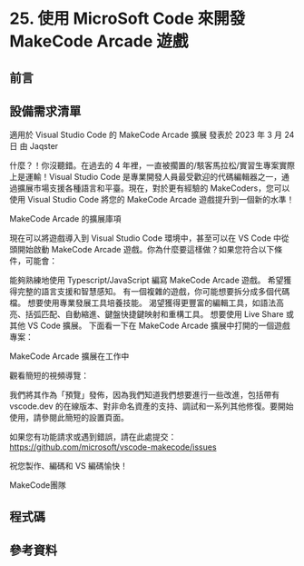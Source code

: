 # 25. 使用 MicroSoft Code 來開發 MakeCode Arcade 遊戲

## 前言

## 設備需求清單

適用於 Visual Studio Code 的 MakeCode Arcade 擴展
發表於 2023 年 3 月 24 日 由 Jaqster

什麼？！你沒聽錯。在過去的 4 年裡，一直被擱置的/駭客馬拉松/實習生專案實際上是運輸！Visual Studio Code 是專業開發人員最受歡迎的代碼編輯器之一，通過擴展市場支援各種語言和平臺。現在，對於更有經驗的 MakeCoders，您可以使用 Visual Studio Code 將您的 MakeCode Arcade 遊戲提升到一個新的水準！

MakeCode Arcade 的擴展庫項

現在可以將遊戲導入到 Visual Studio Code 環境中，甚至可以在 VS Code 中從頭開始啟動 MakeCode Arcade 遊戲。你為什麼要這樣做？如果您符合以下條件，可能會：

能夠熟練地使用 Typescript/JavaScript 編寫 MakeCode Arcade 遊戲。
希望獲得完整的語言支援和智慧感知。
有一個複雜的遊戲，你可能想要拆分成多個代碼檔。
想要使用專業發展工具培養技能。
渴望獲得更豐富的編輯工具，如語法高亮、括弧匹配、自動縮進、鍵盤快捷鍵映射和重構工具。
想要使用 Live Share 或其他 VS Code 擴展。
下面看一下在 MakeCode Arcade 擴展中打開的一個遊戲專案：

MakeCode Arcade 擴展在工作中

觀看簡短的視頻導覽：

我們將其作為「預覽」發佈，因為我們知道我們想要進行一些改進，包括帶有 vscode.dev 的在線版本、對非命名資產的支持、調試和一系列其他修復。要開始使用，請參閱此簡短的設置頁面。

如果您有功能請求或遇到錯誤，請在此處提交：https://github.com/microsoft/vscode-makecode/issues

祝您製作、編碼和 VS 編碼愉快！


MakeCode團隊

## 程式碼

## 參考資料